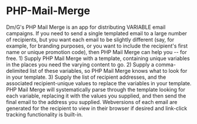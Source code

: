 PHP-Mail-Merge
==============

Dm/G's PHP Mail Merge is an app for distributing VARIABLE email campaigns. If you need to send a single templated email to a large number of recipients, but you want each email to be slightly different (say, for example, for branding purposes, or you want to include the recipient's first name or unique promotion code), then PHP Mail Merge can help you -- for free. 1) Supply PHP Mail Merge with a template, containing unique variables in the places you need the varying content to go. 2) Supply a comma-delimited list of these variables, so PHP Mail Merge knows what to look for in your template. 3) Supply the list of recipient addresses, and the associated recipient-unique values to replace the variables in your template. PHP Mail Merge will systematically parse through the template looking for each variable, replacing it with the values you supplied, and then send the final email to the address you supplied. Webversions of each email are generated for the recipient to view in their browser if desired and link-click tracking functionality is built-in.